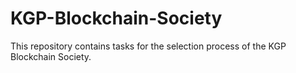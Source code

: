 # KGP-Blockchain-Society
This repository contains tasks for the selection process of the KGP Blockchain Society.
